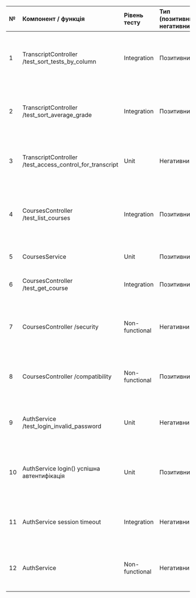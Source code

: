| № | Компонент / функція | Рівень тесту | Тип (позитивний/негативний) | Тест-кейс | Очікуваний результат | Критерії прийняття | Власник |
|:---|:---|:---|:---|:---|:---|:---|:---|
| 1 | TranscriptController /test_sort_tests_by_column | Integration | Позитивний | Студент бачить таблицю з тестами, відсортовану за назвою курсу при натисканні на заголовок колонки "Назва тесту" | 200 OK, cписок курсів відсортований за назвою в алфавітному порядку | [US-001](/docs/requirements/user-stories.md) | SlavaKolinko |
| 2 | TranscriptController /test_sort_average_grade | Integration | Позитивний | Студент бачить таблицю з тестами, відсортовану за рейтингом при натисканні на заголовок колонки "Бал" | 200 OK, курси відсортовані за рейтингом (від найвищого до найнижчого або за зростанням) | [US-001](/docs/requirements/user-stories.md) | SlavaKolinko |
| 3 | TranscriptController /test_access_control_for_transcript | Unit | Негативний | Студент бачить лише власні дані атестату, система блокує доступ до чужих даних з помилкою 403 | 403 Forbidden, студент НЕ може отримати дані іншого користувача | [US-001](/docs/requirements/user-stories.md) | SlavaKolinko |
| 4 | CoursesController /test_list_courses | Integration | Позитивний | Студент відкриває сторінку зі списком майбутніх іспитів та бачить всі призначені йому курси | 200 OK, response містить ключ "items" зі списком курсів (list), список не порожній (len > 0), кожен курс має поля id, name, description, title | [US-004](/docs/requirements/user-stories.md) | SlavaKolinko |
| 5 | CoursesService | Unit | Позитивний | Виклик методу list() сервісу з валідними параметрами | Повертає список курсів Course має всі обов'язкові поля | [US-004](/docs/requirements/user-stories.md) | SlavaKolinko |
| 6 | CoursesController /test_get_course | Integration | Позитивний | Студент переглядає деталі конкретного іспиту/курсу за його ID | 200 OK, відображаються всі деталі курсу | [US-004](/docs/requirements/user-stories.md) | SlavaKolinko |
| 7 | CoursesController /security | Non-functional | Негативний | Перевірка блокування доступу до чужих курсів студента | 403 Forbidden при спробі отримати курси іншого користувача, студент бачить тільки свої призначені іспити | [SEC-003](/docs/requirements/requirements.md) | SlavaKolinko |
| 8 | CoursesController /compatibility | Non-functional | Позитивний | Перевірка коректного відображення списку курсів у різних браузерах (Chrome, Firefox) | 200 OK, список курсів відображається коректно у Chrome та Firefox, всі поля курсу читабельні | [COMP-001, COMP-002](/docs/requirements/requirements.md) | SlavaKolinko |
| 9 | AuthService /test_login_invalid_password | Unit | Негативний | Спроба логіну з існуючим email але невірним паролем (verify_password повертає False) | HTTPException зі статусом 401, detail містить "Invalid password", пароль перевіряється через bcrypt | [SEC-001](/docs/requirements/requirements.md) | SlavaKolinko |
| 10 | AuthService login() успішна автентифікація | Unit | Позитивний | Логін з валідним email та паролем (user існує, verify_password=True) | Повертає токен доступу (access_token), token_type="bearer", user_roles містить список ролей користувача | [US-004](/docs/requirements/user-stories.md) | SlavaKolinko |
| 11 | AuthService session timeout |Integration | Негативний | Перевірка автоматичного завершення сесії після 25 хвилин неактивності | Токен стає недійсним через 25 хвилин, наступний запит з цим токеном повертає 401 Unauthorized | [US-007](/docs/requirements/user-stories.md) | SlavaKolinko |
| 12 | AuthService | Non-functional | Негативний | Спроба 10+ невдалих логінів підряд з одного IP/email | Після 5-10 невдалих спроб блокування акаунту або збільшення затримки, захист від брутфорсу | [SEC-001](/docs/requirements/requirements.md) | SlavaKolinko |
